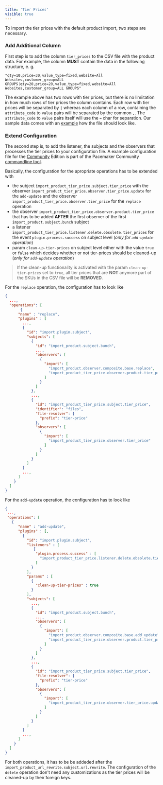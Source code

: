 ```yaml
---
title: 'Tier Prices'
visible: true
---
```


To import the tier prices with the default product import, two steps are necessary. 

### Add Additional Column

First step is to add the column `tier_prices` to the CSV file with the product data. For example, the column **MUST** contain the data in the following structure, e. g.

```csv
"qty=10,price=30,value_type=fixed,website=All Websites,customer_group=ALL GROUPS|qty=20,price=20,value_type=fixed,website=All Websites,customer_group=ALL GROUPS"
```

The example above has two rows with tier prices, but there is no limiitation in how much rows of tier prices the column comtains. Each row with tier prices will be separated by `|` whereas each column of a row, containing the `attribute_code` to `value` pairs will be separated by the common `,`. The `attribute_code` to `value` pairs itself will use the `=` char for separation. Our sample data comes with an [example](https://github.com/techdivision/import-cli-simple/blob/3.5.x/projects/sample-data/ce/2.3.x/data/products/configurable/product-import_20190226-095345_01.csv) how the file should look like. 

### Extend Configuration

The second step is, to add the listener, the subjects and the observers that processes the tier prices to your configuration file. A example configuration file for the [Community](https://github.com/techdivision/import-cli-simple/blob/3.5.x/projects/sample-data/ce/2.3.x/conf/products/techdivision-import-price-tier.json)  Edition is part of the Pacemaker Community [commandline tool](https://github.com/techdivision/import-cli-simple).

Basically, the configuration for the apropriate operations has to be extended with

* the subject `import_product_tier_price.subject.tier_price` with the observer `import_product_tier_price.observer.tier_price.update` for the `add-update` and the observer `import_product_tier_price.observer.tier_price` for the `replace` operation
* the observer `import_product_tier_price.observer.product.tier_price` that has to be added **AFTER** the first observer of the first `import_product.subject.bunch` subject
* a listener `import_product_tier_price.listener.delete.obsolete.tier_prices` for the event `plugin.process.success` on subject level (*only for `add-update` operation*)
* param `clean-up-tier-prices` on subject level either with the value `true` or `false` which decides whether or not tier-prices should be cleaned-up (*only for `add-update` operation*)

> If the clean-up functionality is activated with the param `clean-up-tier-prices` set to `true`, all tier prices that are **NOT** anymore part of the SKUs in the CSV file will be **REMOVED**.  

For the `replace` operation, the configuration has to look like

```json
{
  ...,
  "operations": [
       {
      "name" : "replace",
      "plugins" : [
        ...,
        {
          "id": "import.plugin.subject",
          "subjects": [
            {
              "id": "import_product.subject.bunch",
    	      ...,
              "observers": [
                {
                  "import": [
                    "import_product.observer.composite.base.replace",
                    "import_product_tier_price.observer.product.tier_price"
                  ]
                }
              ]
            },
            ...,
            {
              "id": "import_product_tier_price.subject.tier_price",
              "identifier": "files",
              "file-resolver": {
                "prefix": "tier-price"
              },
              "observers": [
                {
                  "import": [
                    "import_product_tier_price.observer.tier_price"
                  ]
                }
              ]
            }
          ]
        }
        ...,
      ]
    }
  ]
}
```

For the `add-update` operation, the configuration has to look like

```json
{
 ...,
 "operations": [
   {
      "name" : "add-update",
      "plugins" : [,
        {
          "id": "import.plugin.subject",
          "listeners" : [
             {
              "plugin.process.success" : [
                "import_product_tier_price.listener.delete.obsolete.tier_prices"
              ]
            }
          ],
          "params" : [
            {
              "clean-up-tier-prices" : true
            }
          ],
          "subjects": [
            ...,
            {
              "id": "import_product.subject.bunch",
              ...,
              "observers": [
                {
                  "import": [
                    "import_product.observer.composite.base.add_update",
                    "import_product_tier_price.observer.product.tier_price"
                  ]
                }
              ]
            },
			...,
            {
              "id": "import_product_tier_price.subject.tier_price",
              "file-resolver": {
                "prefix": "tier-price"
              },
              "observers": [
                {
                  "import": [
                    "import_product_tier_price.observer.tier_price.update"
                  ]
                }
              ]
            }
          ]
        }
        ...,
      ]
    }
  ]
}
```

For both operations, it has to be be addeded after the `import_product_url_rewrite.subject.url.rewrite`. The configuration of the `delete` operation don't need any customizations as the tier prices will be cleaned-up by their foreign keys.
